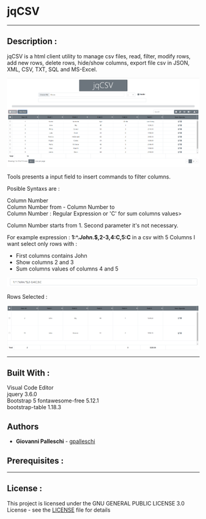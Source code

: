 # jqCSV

----

## Description :

jqCSV is a html client utility to manage csv files, read, filter, modify rows, add new rows, delete rows, hide/show columns, export file csv in JSON, XML, CSV, TXT, SQL and MS-Excel.    

![jqCSV](./img/jqCSV.png)  

Tools presents a input field to insert commands to filter columns.

Posible Syntaxs are :

Column Number   
Column Number from - Column Number to  
Column Number : Regular Expression or 'C' for sum columns values>   

Column Number starts from 1.
Second parameter it's not necessary.  

For example expression : **1:^.*John.*$,2-3,4:C,5:C** in a csv with 5 Columns I want select only rows with :

<ul>
<li>First columns contains John</li>
<li>Show columns 2 and 3</li>
<li>Sum columns values of columns 4 and 5</li>
</ul>

![jqCSV](./img/jqCSV_2.png)  

Rows Selected :

![jqCSV](./img/jqCSV_3.png)    


----

## Built With :

Visual Code Editor  
jquery 3.6.0  
Bootstrap 5
fontawesome-free 5.12.1  
bootstrap-table 1.18.3

## Authors

* **Giovanni Palleschi** - [gpalleschi](https://github.com/gpalleschi)  

## Prerequisites :

----

## License :

This project is licensed under the GNU GENERAL PUBLIC LICENSE 3.0 License - see the [LICENSE](LICENSE) file for details